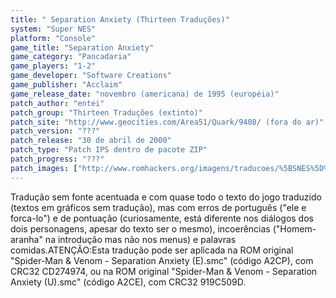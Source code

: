 ```yaml
---
title: " Separation Anxiety (Thirteen Traduções)"
system: "Super NES"
platform: "Console"
game_title: "Separation Anxiety"
game_category: "Pancadaria"
game_players: "1-2"
game_developer: "Software Creations"
game_publisher: "Acclaim"
game_release_date: "novembro (americana) de 1995 (européia)"
patch_author: "entei"
patch_group: "Thirteen Traduções (extinto)"
patch_site: "http://www.geocities.com/Area51/Quark/9408/ (fora do ar)"
patch_version: "???"
patch_release: "30 de abril de 2000"
patch_type: "Patch IPS dentro de pacote ZIP"
patch_progress: "???"
patch_images: ["http://www.romhackers.org/imagens/traducoes/%5BSNES%5D%20Separation%20Anxiety%20-%20Thirteen%20Traducoes%20-%201.png","http://www.romhackers.org/imagens/traducoes/%5BSNES%5D%20Separation%20Anxiety%20-%20Thirteen%20Traducoes%20-%202.png","http://www.romhackers.org/imagens/traducoes/%5BSNES%5D%20Separation%20Anxiety%20-%20Thirteen%20Traducoes%20-%203.png"]
---
```

Tradução sem fonte acentuada e com quase todo o texto do jogo traduzido (textos em gráficos sem tradução), mas com erros de português ("ele e forca-lo") e de pontuação (curiosamente, está diferente nos diálogos dos dois personagens, apesar do texto ser o mesmo), incoerências ("Homem-aranha" na introdução mas não nos menus) e palavras comidas.ATENÇÃO:Esta tradução pode ser aplicada na ROM original "Spider-Man & Venom - Separation Anxiety (E).smc" (código A2CP), com CRC32 CD274974, ou na ROM original "Spider-Man & Venom - Separation Anxiety (U).smc" (código A2CE), com CRC32 919C509D.